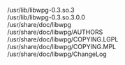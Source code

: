 /usr/lib/libwpg-0.3.so.3  
/usr/lib/libwpg-0.3.so.3.0.0  
/usr/share/doc/libwpg  
/usr/share/doc/libwpg/AUTHORS  
/usr/share/doc/libwpg/COPYING.LGPL  
/usr/share/doc/libwpg/COPYING.MPL  
/usr/share/doc/libwpg/ChangeLog  
